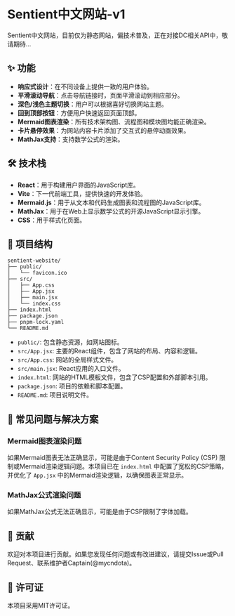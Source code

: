 # Sentient中文网站-v1

Sentient中文网站，目前仅为静态网站，偏技术普及，正在对接DC相关API中，敬请期待...

## ✨ 功能

- **响应式设计**：在不同设备上提供一致的用户体验。
- **平滑滚动导航**：点击导航链接时，页面平滑滚动到相应部分。
- **深色/浅色主题切换**：用户可以根据喜好切换网站主题。
- **回到顶部按钮**：方便用户快速返回页面顶部。
- **Mermaid图表渲染**：所有技术架构图、流程图和模块图均能正确渲染。
- **卡片悬停效果**：为网站内容卡片添加了交互式的悬停动画效果。
- **MathJax支持**：支持数学公式的渲染。

## 🛠️ 技术栈

- **React**：用于构建用户界面的JavaScript库。
- **Vite**：下一代前端工具，提供快速的开发体验。
- **Mermaid.js**：用于从文本和代码生成图表和流程图的JavaScript库。
- **MathJax**：用于在Web上显示数学公式的开源JavaScript显示引擎。
- **CSS**：用于样式化页面。

## 📂 项目结构

```
sentient-website/
├── public/
│   └── favicon.ico
├── src/
│   ├── App.css
│   ├── App.jsx
│   ├── main.jsx
│   └── index.css
├── index.html
├── package.json
├── pnpm-lock.yaml
└── README.md
```

- `public/`: 包含静态资源，如网站图标。
- `src/App.jsx`: 主要的React组件，包含了网站的布局、内容和逻辑。
- `src/App.css`: 网站的全局样式文件。
- `src/main.jsx`: React应用的入口文件。
- `index.html`: 网站的HTML模板文件，包含了CSP配置和外部脚本引用。
- `package.json`: 项目的依赖和脚本配置。
- `README.md`: 项目说明文件。

## 🐛 常见问题与解决方案

### Mermaid图表渲染问题

如果Mermaid图表无法正确显示，可能是由于Content Security Policy (CSP) 限制或Mermaid渲染逻辑问题。本项目已在 `index.html` 中配置了宽松的CSP策略，并优化了 `App.jsx` 中的Mermaid渲染逻辑，以确保图表正常显示。

### MathJax公式渲染问题

如果MathJax公式无法正确显示，可能是由于CSP限制了字体加载。

## 🤝 贡献

欢迎对本项目进行贡献。如果您发现任何问题或有改进建议，请提交Issue或Pull Request、联系维护者Captain(@mycndota)。

## 📄 许可证

本项目采用MIT许可证。



